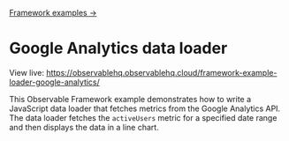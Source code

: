 [Framework examples →](../)

# Google Analytics data loader

View live: <https://observablehq.observablehq.cloud/framework-example-loader-google-analytics/>

This Observable Framework example demonstrates how to write a JavaScript data loader that fetches metrics from the Google Analytics API. The data loader fetches the `activeUsers` metric for a specified date range and then displays the data in a line chart.
